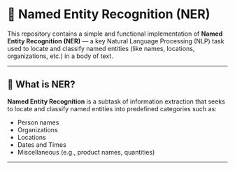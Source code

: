 # 🧠 Named Entity Recognition (NER)

This repository contains a simple and functional implementation of **Named Entity Recognition (NER)** — a key Natural Language Processing (NLP) task used to locate and classify named entities (like names, locations, organizations, etc.) in a body of text.

---

## 📌 What is NER?

**Named Entity Recognition** is a subtask of information extraction that seeks to locate and classify named entities into predefined categories such as:

- Person names
- Organizations
- Locations
- Dates and Times
- Miscellaneous (e.g., product names, quantities)

---

